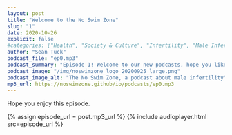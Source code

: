 ```yaml
---
layout: post
title: "Welcome to the No Swim Zone"
slug: "1"
date: 2020-10-26
explicit: false
#categories: ["Health", "Society & Culture", "Infertility", "Male Infertility", "Mental Health", "Men's Health", "Assisted Reproduction", "IVF", "Donor Conception"]
author: "Sean Tuck"
podcast_file: "ep0.mp3"
podcast_summary: "Episode 1! Welcome to our new podcasts, hope you like it. Helen joins me as we tell you what the podcast will be about and introduce ourselves a little."
podcast_image: "/img/noswimzone_logo_20200925_large.png"
podcast_image_alt: "The No Swim Zone, a podcast about male infertility"
mp3_url: https://noswimzone.github/io/podcasts/ep0.mp3
---
```


Hope you enjoy this episode.

{% assign episode_url = post.mp3_url %}
{% include audioplayer.html src=episode_url %}
